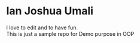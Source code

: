 # Ian Joshua Umali
I love to edit and to have fun. <br>
This is just a sample repo for Demo purpose in OOP 
